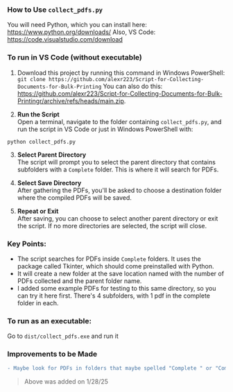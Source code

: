 ### How to Use `collect_pdfs.py`

You will need Python, which you can install here: https://www.python.org/downloads/
Also, VS Code: https://code.visualstudio.com/download

### To run in VS Code (without executable)

1. Download this project by running this command in Windows PowerShell: ```git clone https://github.com/alexr223/Script-for-Collecting-Documents-for-Bulk-Printing``` You can also do this: https://github.com/alexr223/Script-for-Collecting-Documents-for-Bulk-Printingr/archive/refs/heads/main.zip.

2.  **Run the Script**  
   Open a terminal, navigate to the folder containing `collect_pdfs.py`, and run the script in VS Code or just in Windows PowerShell with:
   ```terminal
   python collect_pdfs.py
   ```

3. **Select Parent Directory**  
   The script will prompt you to select the parent directory that contains subfolders with a `Complete` folder. This is where it will search for PDFs.

4. **Select Save Directory**  
   After gathering the PDFs, you'll be asked to choose a destination folder where the compiled PDFs will be saved.

5. **Repeat or Exit**  
   After saving, you can choose to select another parent directory or exit the script. If no more directories are selected, the script will close.

### Key Points:
- The script searches for PDFs inside `Complete` folders. It uses the package called Tkinter, which should come preinstalled with Python.
- It will create a new folder at the save location named with the number of PDFs collected and the parent folder name.
- I added some example PDFs for testing to this same directory, so you can try it here first. There's 4 subfolders, with 1 pdf in the complete folder in each.

### To run as an executable:
Go to ```dist/collect_pdfs.exe``` and run it

### Improvements to be Made
```diff
- Maybe look for PDFs in folders that maybe spelled "Complete " or "Completed"/folders with almost the exact same name but slight variations.~~~
```

> Above was added on 1/28/25